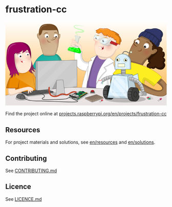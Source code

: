 # frustration-cc

![frustration-cc](banner.png)

Find the project online at [projects.raspberrypi.org/en/projects/frustration-cc](https://projects.raspberrypi.org/en/projects/frustration-cc)

## Resources
For project materials and solutions, see [en/resources](https://github.com/raspberrypilearning/frustration-cc/tree/master/en/resources) and [en/solutions](https://github.com/raspberrypilearning/frustration-cc/tree/master/en/solutions).

## Contributing
See [CONTRIBUTING.md](CONTRIBUTING.md)

## Licence
 See [LICENCE.md](LICENCE.md)